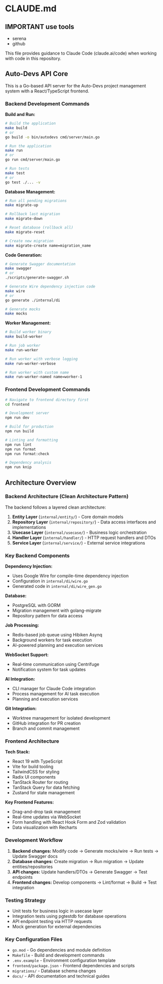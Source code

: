 # CLAUDE.md

## IMPORTANT use tools

- serena
- github

This file provides guidance to Claude Code (claude.ai/code) when working with code in this repository.

## Auto-Devs API Core

This is a Go-based API server for the Auto-Devs project management system with a React/TypeScript frontend.

### Backend Development Commands

**Build and Run:**

```bash
# Build the application
make build
# or
go build -o bin/autodevs cmd/server/main.go

# Run the application
make run
# or
go run cmd/server/main.go

# Run tests
make test
# or
go test ./... -v
```

**Database Management:**

```bash
# Run all pending migrations
make migrate-up

# Rollback last migration
make migrate-down

# Reset database (rollback all)
make migrate-reset

# Create new migration
make migrate-create name=migration_name
```

**Code Generation:**

```bash
# Generate Swagger documentation
make swagger
# or
./scripts/generate-swagger.sh

# Generate Wire dependency injection code
make wire
# or
go generate ./internal/di

# Generate mocks
make mocks
```

**Worker Management:**

```bash
# Build worker binary
make build-worker

# Run job worker
make run-worker

# Run worker with verbose logging
make run-worker-verbose

# Run worker with custom name
make run-worker-named name=worker-1
```

### Frontend Development Commands

```bash
# Navigate to frontend directory first
cd frontend

# Development server
npm run dev

# Build for production
npm run build

# Linting and formatting
npm run lint
npm run format
npm run format:check

# Dependency analysis
npm run knip
```

## Architecture Overview

### Backend Architecture (Clean Architecture Pattern)

The backend follows a layered clean architecture:

1. **Entity Layer** (`internal/entity/`) - Core domain models
2. **Repository Layer** (`internal/repository/`) - Data access interfaces and implementations
3. **Usecase Layer** (`internal/usecase/`) - Business logic orchestration
4. **Handler Layer** (`internal/handler/`) - HTTP request handlers and DTOs
5. **Service Layer** (`internal/service/`) - External service integrations

### Key Backend Components

**Dependency Injection:**

- Uses Google Wire for compile-time dependency injection
- Configuration in `internal/di/wire.go`
- Generated code in `internal/di/wire_gen.go`

**Database:**

- PostgreSQL with GORM
- Migration management with golang-migrate
- Repository pattern for data access

**Job Processing:**

- Redis-based job queue using Hibiken Asynq
- Background workers for task execution
- AI-powered planning and execution services

**WebSocket Support:**

- Real-time communication using Centrifuge
- Notification system for task updates

**AI Integration:**

- CLI manager for Claude Code integration
- Process management for AI task execution
- Planning and execution services

**Git Integration:**

- Worktree management for isolated development
- GitHub integration for PR creation
- Branch and commit management

### Frontend Architecture

**Tech Stack:**

- React 19 with TypeScript
- Vite for build tooling
- TailwindCSS for styling
- Radix UI components
- TanStack Router for routing
- TanStack Query for data fetching
- Zustand for state management

**Key Frontend Features:**

- Drag-and-drop task management
- Real-time updates via WebSocket
- Form handling with React Hook Form and Zod validation
- Data visualization with Recharts

### Development Workflow

1. **Backend changes:** Modify code → Generate mocks/wire → Run tests → Update Swagger docs
2. **Database changes:** Create migration → Run migration → Update entities/repositories
3. **API changes:** Update handlers/DTOs → Generate Swagger → Test endpoints
4. **Frontend changes:** Develop components → Lint/format → Build → Test integration

### Testing Strategy

- Unit tests for business logic in usecase layer
- Integration tests using pgtestdb for database operations
- API endpoint testing via HTTP requests
- Mock generation for external dependencies

### Key Configuration Files

- `go.mod` - Go dependencies and module definition
- `Makefile` - Build and development commands
- `.env.example` - Environment configuration template
- `frontend/package.json` - Frontend dependencies and scripts
- `migrations/` - Database schema changes
- `docs/` - API documentation and technical guides
